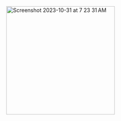 
<img width="288" alt="Screenshot 2023-10-31 at 7 23 31 AM" src="https://github.com/Parth1820/Tip_calculator_Parth/assets/139493808/148093b3-9e08-42e0-9c20-14c19c90650c">
